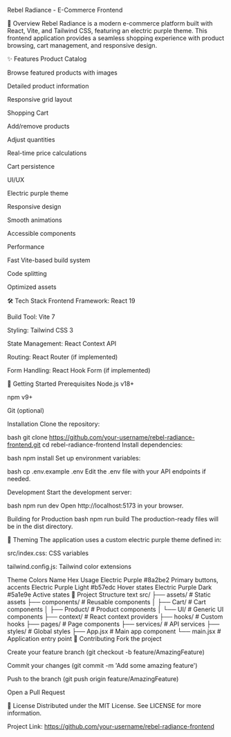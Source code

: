 Rebel Radiance - E-Commerce Frontend

📝 Overview
Rebel Radiance is a modern e-commerce platform built with React, Vite, and Tailwind CSS, featuring an electric purple theme. This frontend application provides a seamless shopping experience with product browsing, cart management, and responsive design.

✨ Features
Product Catalog

Browse featured products with images

Detailed product information

Responsive grid layout

Shopping Cart

Add/remove products

Adjust quantities

Real-time price calculations

Cart persistence

UI/UX

Electric purple theme

Responsive design

Smooth animations

Accessible components

Performance

Fast Vite-based build system

Code splitting

Optimized assets

🛠️ Tech Stack
Frontend Framework: React 19

Build Tool: Vite 7

Styling: Tailwind CSS 3

State Management: React Context API

Routing: React Router (if implemented)

Form Handling: React Hook Form (if implemented)

🚀 Getting Started
Prerequisites
Node.js v18+

npm v9+

Git (optional)

Installation
Clone the repository:

bash
git clone https://github.com/your-username/rebel-radiance-frontend.git
cd rebel-radiance-frontend
Install dependencies:

bash
npm install
Set up environment variables:

bash
cp .env.example .env
Edit the .env file with your API endpoints if needed.

Development
Start the development server:

bash
npm run dev
Open http://localhost:5173 in your browser.

Building for Production
bash
npm run build
The production-ready files will be in the dist directory.

🎨 Theming
The application uses a custom electric purple theme defined in:

src/index.css: CSS variables

tailwind.config.js: Tailwind color extensions

Theme Colors
Name	Hex	Usage
Electric Purple	#8a2be2	Primary buttons, accents
Electric Purple Light	#b57edc	Hover states
Electric Purple Dark	#5a1e9e	Active states
📂 Project Structure
text
src/
├── assets/            # Static assets
├── components/        # Reusable components
│   ├── Cart/          # Cart components
│   ├── Product/       # Product components
│   └── UI/            # Generic UI components
├── context/           # React context providers
├── hooks/             # Custom hooks
├── pages/             # Page components
├── services/          # API services
├── styles/            # Global styles
├── App.jsx            # Main app component
└── main.jsx           # Application entry point
🤝 Contributing
Fork the project

Create your feature branch (git checkout -b feature/AmazingFeature)

Commit your changes (git commit -m 'Add some amazing feature')

Push to the branch (git push origin feature/AmazingFeature)

Open a Pull Request

📜 License
Distributed under the MIT License. See LICENSE for more information.

Project Link: https://github.com/your-username/rebel-radiance-frontend

